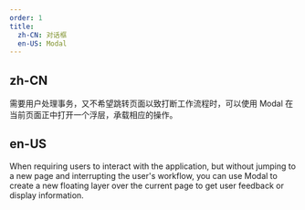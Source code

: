 ```yaml
---
order: 1
title:
  zh-CN: 对话框
  en-US: Modal
---
```


## zh-CN

需要用户处理事务，又不希望跳转页面以致打断工作流程时，可以使用 Modal 在当前页面正中打开一个浮层，承载相应的操作。

## en-US

When requiring users to interact with the application, but without jumping to a new page and interrupting the user's workflow, you can use Modal to create a new floating layer over the current page to get user feedback or display information. 
